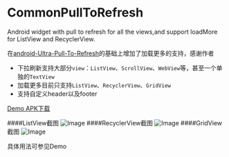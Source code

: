 # CommonPullToRefresh
Android widget with pull to refresh for all the views,and support loadMore for ListView and RecyclerView.

在[android-Ultra-Pull-To-Refresh](https://github.com/liaohuqiu/android-Ultra-Pull-To-Refresh)的基础上增加了加载更多的支持，感谢作者

* 下拉刷新支持大部分`view`：`ListView`、`ScrollView`、`WebView`等，甚至一个单独的`TextView`
* 加载更多目前只支持`ListView`、`RecyclerView`、`GridView`
* 支持自定义header以及footer

[Demo APK下载](https://github.com/Chanven/CommonPullToRefresh/blob/master/raw/CommonPullToRefresh_Demo.apk?raw=true)

####ListView截图
 ![Image](https://github.com/Chanven/CommonPullToRefresh/blob/master/raw/listview.gif)
####RecyclerView截图
 ![Image](https://github.com/Chanven/CommonPullToRefresh/blob/master/raw/recyclerview.gif)
####GridView截图
 ![Image](https://github.com/Chanven/CommonPullToRefresh/blob/master/raw/gridview.gif)
 

 具体用法可参见Demo
 

